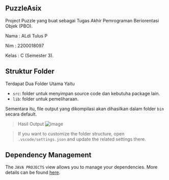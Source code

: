 ## PuzzleAsix

Project Puzzle yang buat sebagai Tugas Akhir Pemrograman Beriorentasi Objek (PBO).

Nama   : ALdi Tulus P

Nim    : 2200018097

Kelas  : C (Semester 3).

## Struktur Folder

Terdapat Dua Folder Utama Yaitu

- `src`: folder untuk menyimpan source code dan kebutuha package lain.
- `lib`: folder untuk pemeliharaan.

Sementara itu, file output yang dikompilasi akan dihasilkan dalam folder `bin` secara default.
> Hasil Output ![image](https://github.com/littleboy12/PuzzleASix/assets/75067698/23fe0cd6-1bee-4c37-bcc9-c062cff1a14e)


> If you want to customize the folder structure, open `.vscode/settings.json` and update the related settings there.

## Dependency Management

The `JAVA PROJECTS` view allows you to manage your dependencies. More details can be found [here](https://github.com/microsoft/vscode-java-dependency#manage-dependencies).
